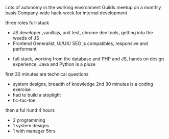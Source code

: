Lots of autonomy in the working environment
Guilds meetup on a monthly basis
Company-wide hack-week for internal development

three roles
full-stack
* JS developer ,vanillajs, unit test, chrome dev tools, getting into the weeds of JS
* Frontend Generalist, UI/UX/ SEO js compatibles, responsive and performant
- full stack, working from the database and PHP and JS, hands on design experience, Java and Python is a pluse


first 30 minutes are technical questions
- system designs, breadth of knowledge
2nd 30 minutes is a coding exercise
- had to build a stoplight
- tic-tac-toe

then a ful riund 4 hours 
- 2 programming
- 1 system designs
- 1 with manager
5hrs
